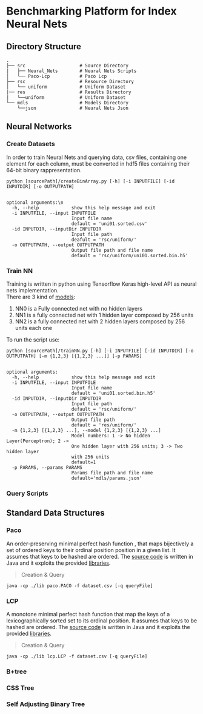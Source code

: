 # Benchmarking Platform for Index Neural Nets

## Directory Structure
    .
    ├── src                    # Source Directory
    |   ├── Neural_Nets        # Neural Nets Scripts          
    │   └── Paco-Lcp           # Paco Lcp
    ├── rsc                    # Resource Directory
    │   └── uniform            # Uniform Dataset
    |── res                    # Results Directory
    |   └──uniform             # Uniform Dataset
    └── mdls                   # Models Directory   
        └──json                # Neural Nets Json 
    
## Neural Networks
### Create Datasets
In order to train Neural Nets and querying data, csv files, containing one element for each column, must be converted in hdf5 files containing their 64-bit binary rappresentation.

```
python [sourcePath]/createBinArray.py [-h] [-i INPUTFILE] [-id INPUTDIR] [-o OUTPUTPATH]


optional arguments:\n
  -h, --help            show this help message and exit  
  -i INPUTFILE, --input INPUTFILE  
                        Input file name   
                        default = 'uni01.sorted.csv'  
  -id INPUTDIR, --inputDir INPUTDIR  
                        Input file path  
                        deafult = 'rsc/uniform/'  
  -o OUTPUTPATH, --output OUTPUTPATH  
                        Output file path and file name  
                        default = 'rsc/uniform/uni01.sorted.bin.h5'  
```

### Train NN

Training is written in python using Tensorflow Keras high-level API as neural nets implementation.  
There are 3 kind of [models](mdls/json/):
1. NN0 is a Fully connected net with no hidden layers
2. NN1 is a fully connected net with 1 hidden layer composed by 256 units
3. NN2 is a fully connected net with 2 hidden layers composed by 256 units each one

To run the script use:  


```
python [sourcePath]/trainNN.py [-h] [-i INPUTFILE] [-id INPUTDIR] [-o OUTPUTPATH] [-m {1,2,3} [{1,2,3} ...]] [-p PARAMS]


optional arguments:
  -h, --help            show this help message and exit
  -i INPUTFILE, --input INPUTFILE
                        Input file name
                        default = 'uni01.sorted.bin.h5'
  -id INPUTDIR, --inputDir INPUTDIR
                        Input file path
                        default = 'rsc/uniform/'
  -o OUTPUTPATH, --output OUTPUTPATH
                        Output file path
                        default = 'res/uniform/'
  -m {1,2,3} [{1,2,3} ...], --model {1,2,3} [{1,2,3} ...]
                        Model numbers: 1 -> No hidden Layer(Perceptron); 2 ->
                        One hidden layer with 256 units; 3 -> Two hidden layer
                        with 256 units
                        default=1
  -p PARAMS, --params PARAMS
                        Params file path and file name 
                        default='mdls/params.json'
```

### Query Scripts

## Standard Data Structures
### Paco
An order-preserving minimal perfect hash function , that maps bijectively a set of ordered keys to their ordinal position position in a given list. It assumes that keys to be hashed are ordered. The [source code](src/Paco-Lcp/paco) is written in Java and it exploits the provided [libraries](src/Paco-Lcp/lib).

> Creation & Query
```
java -cp ./lib paco.PACO -f dataset.csv [-q queryFile]
```

### LCP 
A monotone minimal perfect hash function that map the keys of a lexicographically sorted set to its ordinal position. It assumes that keys to be hashed are ordered. The [source code](src/Paco-Lcp/lcp) is written in Java and it exploits the provided [libraries](src/Paco-Lcp/lib).

> Creation & Query
```
java -cp ./lib lcp.LCP -f dataset.csv [-q queryFile]
```

### B+tree
### CSS Tree
### Self Adjusting Binary Tree
